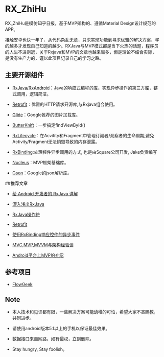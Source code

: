 

# RX_ZhiHu
RX_ZhiHu是模仿知乎日报，基于MVP架构的、遵循Material Design设计规范的APP。

接触安卓也快一年了，从代码杂乱无章，只求实现功能到寻求优雅的解决方案，学的越多才发现自己知道的越少。RXJava与MVP模式都是当下火热的话题，程序员的人生不进则退，关于Rxjava和MVP的文章也越来越多，但是理论不结合实际，是没有生产力的，谨以此项目记录自己的学习之路。


## 主要开源组件
- [RxJava/RxAndroid](https://github.com/ReactiveX/RxJava)：Java的响应式编程的库，实现异步操作的第三方库，链式调用，逻辑简洁。

- [Retrofit](https://github.com/square/retrofit)：优雅的HTTP请求开源库,与Rxjava组合使用。

- [Glide](https://github.com/square/picasso)：Google推荐的图片加载库。

- [ButterKnift](https://github.com/JakeWharton/butterknife)：一步搞定findViewById()

- [RxLifecycle](https://github.com/trello/RxLifecycle)：在Acvitity和Fragment中管理订阅者/观察者的生命周期,避免Activity/Fragment无法销毁导致的内存泄露。

- [RxBinding](https://github.com/JakeWharton/RxBinding):处理控件异步调用的方式, 也是由Square公司开发, Jake负责编写

- [Nucleus](https://github.com/konmik/nucleus)：MVP框架基础库。

- [Gson](https://github.com/google/gson)：Google的json解析库。



##推荐文章


- [给 Android 开发者的 RxJava 详解](http://gank.io/post/560e15be2dca930e00da1083)

- [深入浅出RxJava](http://blog.csdn.net/lzyzsd/article/details/41833541/)

- [RxJava操作符](http://blog.chinaunix.net/uid-20771867-id-5187376.html)

- [Retrofit](http://square.github.io/retrofit/)

- [使用RxBinding响应控件的异步事件](http://www.jianshu.com/p/c2c7c46e6b97/comments/1338430)

- [MVC,MVP,MVVM与架构经验谈](https://www.sdk.cn/news/2501)

- [Android平台上MVP的介绍](https://github.com/bboyfeiyu/android-tech-frontier/blob/master/issue-12%2FAndroid%E4%B8%8AMVP%E7%9A%84%E4%BB%8B%E7%BB%8D.md#使用mvp)


## 参考项目
- [FlowGeek](https://git.oschina.net/handoop/FlowGeek)


## Note
- 本人技术和见识都有限，一些解决方案可能幼稚的可怕，希望大家不吝赐教，共同进步。

- 请使用android版本5.1以上的手机以保证最佳效果。

- 数据接口来自网路，如有侵权，立刻删除。

- Stay hungry, Stay foolish。